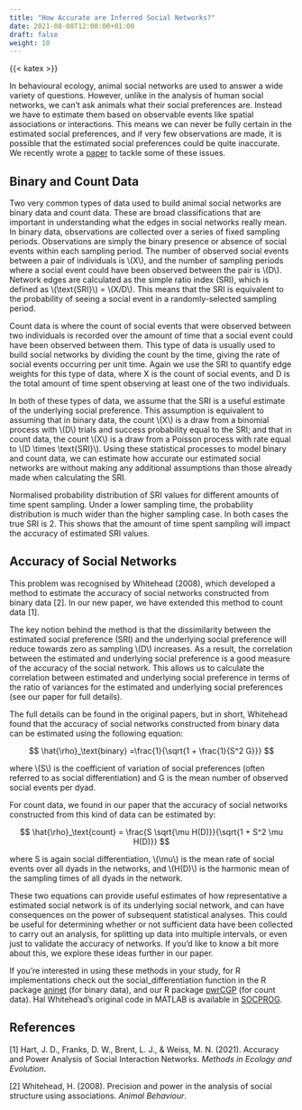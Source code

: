 ```yaml
---
title: "How Accurate are Inferred Social Networks?"
date: 2021-08-08T12:00:00+01:00
draft: false
weight: 10
---
```

{{< katex >}}

In behavioural ecology, animal social networks are used to answer a wide variety of questions. However, unlike in the analysis of human social networks, we can’t ask animals what their social preferences are. Instead we have to estimate them based on observable events like spatial associations or interactions. This means we can never be fully certain in the estimated social preferences, and if very few observations are made, it is possible that the estimated social preferences could be quite inaccurate. We recently wrote a [paper](https://doi.org/10.5281/zenodo.4903396) to tackle some of these issues.

## Binary and Count Data
Two very common types of data used to build animal social networks are binary data and count data. These are broad classifications that are important in understanding what the edges in social networks really mean. In binary data, observations are collected over a series of fixed sampling periods. Observations are simply the binary presence or absence of social events within each sampling period. The number of observed social events between a pair of individuals is \\(X\\), and the number of sampling periods where a social event could have been observed between the pair is \\(D\\). Network edges are calculated as the simple ratio index (SRI), which is defined as \\(\text{SRI}\\) = \\(X/D\\). This means that the SRI is equivalent to the probability of seeing a social event in a randomly-selected sampling period.

Count data is where the count of social events that were observed between two individuals is recorded over the amount of time that a social event could have been observed between them. This type of data is usually used to build social networks by dividing the count by the time, giving the rate of social events occurring per unit time. Again we use the SRI to quantify edge weights for this type of data, where X is the count of social events, and D is the total amount of time spent observing at least one of the two individuals.

In both of these types of data, we assume that the SRI is a useful estimate of the underlying social preference. This assumption is equivalent to assuming that in binary data, the count \\(X\\) is a draw from a binomial process with \\(D\\) trials and success probability equal to the SRI; and that in count data, the count \\(X\\) is a draw from a Poisson process with rate equal to \\(D \times \text{SRI}\\). Using these statistical processes to model binary and count data, we can estimate how accurate our estimated social networks are without making any additional assumptions than those already made when calculating the SRI.

Normalised probability distribution of SRI values for different amounts of time spent sampling. Under a lower sampling time, the probability distribution is much wider than the higher sampling case. In both cases the true SRI is 2. This shows that the amount of time spent sampling will impact the accuracy of estimated SRI values.

## Accuracy of Social Networks

This problem was recognised by Whitehead (2008), which developed a method to estimate the accuracy of social networks constructed from binary data [2]. In our new paper, we have extended this method to count data [1].

The key notion behind the method is that the dissimilarity between the estimated social preference (SRI) and the underlying social preference will reduce towards zero as sampling \\(D\\) increases. As a result, the correlation between the estimated and underlying social preference is a good measure of the accuracy of the social network. This allows us to calculate the correlation between estimated and underlying social preference in terms of the ratio of variances for the estimated and underlying social preferences (see our paper for full details).

The full details can be found in the original papers, but in short, Whitehead found that the accuracy of social networks constructed from binary data can be estimated using the following equation:

$$
\hat{\rho}_\text{binary} =\frac{1}{\sqrt{1 + \frac{1}{S^2 G}}}
$$

where \\(S\\) is the coefficient of variation of social preferences (often referred to as social differentiation) and G is the mean number of observed social events per dyad.

For count data, we found in our paper that the accuracy of social networks constructed from this kind of data can be estimated by:

$$
\hat{\rho}_\text{count} = \frac{S \sqrt{\mu H(D)}}{\sqrt{1 + S^2 \mu H(D)}}
$$

where S is again social differentiation, \\(\mu\\) is the mean rate of social events over all dyads in the networks, and \\(H(D)\\) is the harmonic mean of the sampling times of all dyads in the network.

These two equations can provide useful estimates of how representative a estimated social network is of its underlying social network, and can have consequences on the power of subsequent statistical analyses. This could be useful for determining whether or not sufficient data have been collected to carry out an analysis, for splitting up data into multiple intervals, or even just to validate the accuracy of networks. If you’d like to know a bit more about this, we explore these ideas further in our paper.

If you’re interested in using these methods in your study, for R implementations check out the social_differentiation function in the R package [aninet](https://github.com/MNWeiss/aninet) (for binary data), and our R package [pwrCGP](https://github.com/JHart96/pwrCGP) (for count data). Hal Whitehead’s original code in MATLAB is available in [SOCPROG](http://whitelab.biology.dal.ca/SOCPROG/social).

## References

[1] Hart, J. D., Franks, D. W., Brent, L. J., & Weiss, M. N. (2021). Accuracy and Power Analysis of Social Interaction Networks. *Methods in Ecology and Evolution*.

[2] Whitehead, H. (2008). Precision and power in the analysis of social structure using associations. *Animal Behaviour*.